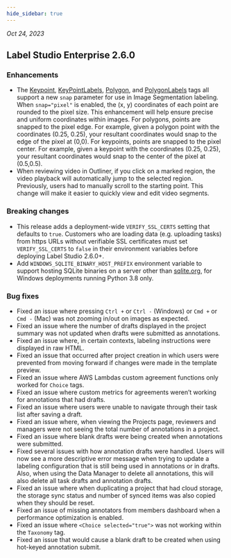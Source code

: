 ```yaml
---
hide_sidebar: true
---
```


*Oct 24, 2023*

## Label Studio Enterprise 2.6.0
### Enhancements

- The [Keypoint](https://labelstud.io/tags/keypoint), [KeyPointLabels](https://docs.humansignal.com/tags/keypointlabels), [Polygon](https://docs.humansignal.com/tags/polygon), and [PolygonLabels](https://docs.humansignal.com/tags/polygonlabels) tags all support a new `snap` parameter for use in Image Segmentation labeling. When `snap="pixel"` is enabled, the (x, y) coordinates of each point are rounded to the pixel size. This enhancement will help ensure precise and uniform coordinates within images. For polygons, points are snapped to the pixel edge. For example, given a polygon point with the coordinates (0.25, 0.25), your resultant coordinates would snap to the edge of the pixel at (0,0). For keypoints, points are snapped to the pixel center.  For example, given a keypoint with the coordinates (0.25, 0.25), your resultant coordinates would snap to the center of the pixel at (0.5,0.5).
- When reviewing video in Outliner, if you click on a marked region, the video playback will automatically jump to the selected region. Previously, users had to manually scroll to the starting point. This change will make it easier to quickly view and edit video segments.

### Breaking changes

- This release adds a deployment-wide `VERIFY_SSL_CERTS` setting that defaults to `true`. Customers who are loading data (e.g. uploading tasks) from https URLs without verifiable SSL certificates must set `VERIFY_SSL_CERTS` to `false` in their environment variables before deploying Label Studio 2.6.0+.
- Add `WINDOWS_SQLITE_BINARY_HOST_PREFIX` environment variable to support hosting SQLite binaries on a server other than [sqlite.org](http://sqlite.org/), for Windows deployments running Python 3.8 only.

### Bug fixes

- Fixed an issue where pressing `Ctrl +` or `Ctrl -` (Windows) or `Cmd +` or `Cmd -` (Mac) was not zooming in/out on images as expected.
- Fixed an issue where the number of drafts displayed in the project summary was not updated when drafts were submitted as annotations.
- Fixed an issue where, in certain contexts, labeling instructions were displayed in raw HTML.
- Fixed an issue that occurred after project creation in which users were prevented from moving forward if changes were made in the template preview.
- Fixed an issue where AWS Lambdas custom agreement functions only worked for `Choice` tags.
- Fixed an issue where custom metrics for agreements weren’t working for annotations that had drafts.
- Fixed an issue where users were unable to navigate through their task list after saving a draft.
- Fixed an issue where, when viewing the Projects page, reviewers and managers were not seeing the total number of annotations in a project.
- Fixed an issue where blank drafts were being created when annotations were submitted.
- Fixed several issues with how annotation drafts were handled. Users will now see a more descriptive error message when trying to update a labeling configuration that is still being used in annotations or in drafts. Also, when using the Data Manager to delete all annotations, this will also delete all task drafts and annotation drafts.
- Fixed an issue where when duplicating a project that had cloud storage, the storage sync status and number of synced items was also copied when they should be reset.
- Fixed an issue of missing annotators from members dashboard when a performance optimization is enabled.
- Fixed an issue where `<Choice selected="true">` was not working within the `Taxonomy` tag.
- Fixed an issue that would cause a blank draft to be created when using hot-keyed annotation submit.

